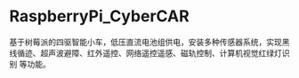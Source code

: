 # RaspberryPi_CyberCAR
 基于树莓派的四驱智能小车，低压直流电池组供电，安装多种传感器系统，实现黑线循迹、超声波避障、红外遥控、网络遥控遥感、磁轨控制、计算机视觉红绿灯识别 等功能。